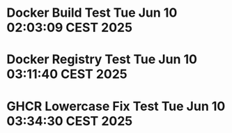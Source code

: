 # Docker Build Test Tue Jun 10 02:03:09 CEST 2025
# Docker Registry Test Tue Jun 10 03:11:40 CEST 2025
# GHCR Lowercase Fix Test Tue Jun 10 03:34:30 CEST 2025
